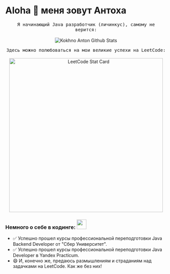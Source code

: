 # Aloha :wave: меня зовут Антоха

<p align="center">
  <samp>
Я начинающий Java разработчик (личинкус), самому не верится:
  </samp>
  <br/>
  <br/>
  <img src="https://github-readme-stats.vercel.app/api?username=lap-lik&show_icons=true&theme=dark" alt="Kokhno Anton Github Stats"></img>
</p>
<p align="center">
<samp>
Здесь можно полюбоваться на мои великие успехи на LeetCode:
  </samp>
  <br/>
  <br/>  
  <a href="https://github.com/lap-lik/leetcode">
  <img alt="LeetCode Stat Card" src="https://leetcard.jacoblin.cool/lap-lik?theme=dark&font=Noto%20Sans%20SC" width="480"/>
</a>
</p>





### Немного о себе в кодинге: <img src="https://media.giphy.com/media/WUlplcMpOCEmTGBtBW/giphy.gif" width="30px">

- ✅ Успешно прошел курсы профессиональной переподготовки Java Backend Developer от "Сбер Университет".
- ✅ Успешно прошел курсы профессиональной переподготовки Java Developer в Yandex Practicum.
- 😄 И, конечно же, предаюсь размышлениям и страданиям над задачками на LeetCode. Как же без них!
  

<!-- Eng

# Aloha :wave: I'm Kokhno Anton and I am a beginner Java developer.

<p align="center">
  <samp>

  </samp>
  <br/>
  <br/>
  <img src="https://github-readme-stats.vercel.app/api?username=lap-lik&show_icons=true&theme=dark" alt="Kokhno Anton Github Stats"></img>
</p>
<p align="center">
<samp>
Here you can see the LeetCode Stats:
  </samp>
  <br/>
  <a href="https://github.com/KnlnKS/leetcode-stats">
  <img alt="LeetCode Stat Card" src="https://leetcode-stats-six.vercel.app/?username=lap-lik&theme=dark" width="480"/>
</a>
</p>

### About Me 👦

- ⚡ I have recently completed a professional retraining course in the specialty of Java Backend Developer at Sber University.
- 🌱 I’m currently improving my skills in the Java Developer course at Yandex Practicum.
- 😄 And I'm racking my brain over the problems on LeetCode. 
-->
